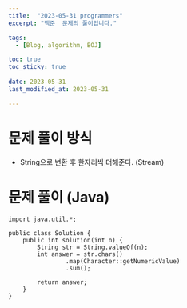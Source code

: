 ```yaml
---
title:  "2023-05-31 programmers"
excerpt: "백준  문제의 풀이입니다."

tags:
  - [Blog, algorithm, BOJ]

toc: true
toc_sticky: true
 
date: 2023-05-31
last_modified_at: 2023-05-31

---
```


# 문제 풀이 방식

- String으로 변환 후 한자리씩 더해준다. (Stream)

# 문제 풀이 (Java) 

```
import java.util.*;

public class Solution {
    public int solution(int n) {
        String str = String.valueOf(n);
        int answer = str.chars()
                .map(Character::getNumericValue)
                .sum();

        return answer;
    }
}
```

